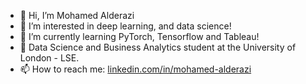 - 👋 Hi, I’m Mohamed Alderazi
- 👀 I’m interested in deep learning, and data science!
- 🌱 I’m currently learning PyTorch, Tensorflow and Tableau!
- 🏫 Data Science and Business Analytics student at the University of London - LSE.
- 📫 How to reach me: [linkedin.com/in/mohamed-alderazi](https://www.linkedin.com/in/mohamed-alderazi/)

<!---
Atra1x/Mohamed is a ✨ special ✨ repository because its `README.md` (this file) appears on your GitHub profile.
You can click the Preview link to take a look at your changes.
--->
